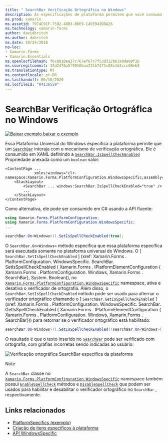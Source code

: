 ```yaml
---
title: " SearchBar Verificação Ortográfica no Windows"
description: As especificações de plataforma permitem que você consuma a funcionalidade que só está disponível em uma plataforma específica, sem implementar renderizadores ou efeitos personalizados. Este artigo explica como consumir a plataforma Windows específica que permite que um SearchBar interaja com o mecanismo de verificação ortográfica.
ms.prod: xamarin
ms.assetid: 7974C91F-7502-4DB3-B0E9-C45E943DDA26
ms.technology: xamarin-forms
author: davidbritch
ms.author: dabritch
ms.date: 10/24/2018
no-loc:
- Xamarin.Forms
- Xamarin.Essentials
ms.openlocfilehash: f6c8810ea37c767ef67c7f53d312b63a9de09f26
ms.sourcegitcommit: 32d2476a5f9016baa231b7471c88c1d4ccc08eb8
ms.translationtype: MT
ms.contentlocale: pt-BR
ms.lasthandoff: 06/18/2020
ms.locfileid: "84136559"
---
```

# <a name="searchbar-spell-check-on-windows"></a>SearchBar Verificação Ortográfica no Windows

[![Baixar exemplo ](~/media/shared/download.png) baixar o exemplo](https://docs.microsoft.com/samples/xamarin/xamarin-forms-samples/userinterface-platformspecifics)

Essa Plataforma Universal do Windows específica à plataforma permite que um [`SearchBar`](xref:Xamarin.Forms.SearchBar) interaja com o mecanismo de verificação ortográfica. Ele é consumido em XAML definindo a [`SearchBar.IsSpellCheckEnabled`](xref:Xamarin.Forms.PlatformConfiguration.WindowsSpecific.SearchBar.IsSpellCheckEnabledProperty) Propriedade anexada como um `boolean` valor:

```xaml
<ContentPage ...
             xmlns:windows="clr-namespace:Xamarin.Forms.PlatformConfiguration.WindowsSpecific;assembly=Xamarin.Forms.Core">
    <StackLayout>
        <SearchBar ... windows:SearchBar.IsSpellCheckEnabled="true" />
        ...
    </StackLayout>
</ContentPage>
```

Como alternativa, ele pode ser consumido em C# usando a API fluente:

```csharp
using Xamarin.Forms.PlatformConfiguration;
using Xamarin.Forms.PlatformConfiguration.WindowsSpecific;
...

searchBar.On<Windows>().SetIsSpellCheckEnabled(true);
```

O `SearchBar.On<Windows>` método especifica que essa plataforma específica será executada somente no plataforma universal do Windows. O [ `SearchBar.SetIsSpellCheckEnabled` ] (xref: Xamarin.Forms . PlatformConfiguration. WindowsSpecific. SearchBar. SetIsSpellCheckEnabled ( Xamarin.Forms . IPlatformElementConfiguration { Xamarin.Forms . PlatformConfiguration. Windows, Xamarin.Forms . SearchBar}, System. Boolean)), no [`Xamarin.Forms.PlatformConfiguration.WindowsSpecific`](xref:Xamarin.Forms.PlatformConfiguration.WindowsSpecific) namespace, ativa e desativa o verificador de ortografia. Além disso, o `SearchBar.SetIsSpellCheckEnabled` método pode ser usado para alternar o verificador ortográfico chamando o [ `SearchBar.GetIsSpellCheckEnabled` ] (xref: Xamarin.Forms . PlatformConfiguration. WindowsSpecific. SearchBar. GetIsSpellCheckEnabled ( Xamarin.Forms . IPlatformElementConfiguration { Xamarin.Forms . PlatformConfiguration. Windows, Xamarin.Forms . SearchBar})) para retornar se o verificador ortográfico está habilitado:

```csharp
searchBar.On<Windows>().SetIsSpellCheckEnabled(!searchBar.On<Windows>().GetIsSpellCheckEnabled());
```

O resultado é que o texto inserido no [`SearchBar`](xref:Xamarin.Forms.SearchBar) pode ser verificado com ortografia, com grafias incorretas sendo indicadas ao usuário:

![Verificação ortográfica SearchBar específica da plataforma](searchbar-spell-check-images/searchbar-spellcheck.png "Verificação ortográfica SearchBar específica da plataforma")

> [!NOTE]
> A `SearchBar` classe no [`Xamarin.Forms.PlatformConfiguration.WindowsSpecific`](xref:Xamarin.Forms.PlatformConfiguration.WindowsSpecific) namespace também possui [`EnableSpellCheck`](xref:Xamarin.Forms.PlatformConfiguration.WindowsSpecific.SearchBar.EnableSpellCheck*) métodos e [`DisableSpellCheck`](xref:Xamarin.Forms.PlatformConfiguration.WindowsSpecific.SearchBar.DisableSpellCheck*) que podem ser usados para habilitar e desabilitar o verificador ortográfico no `SearchBar` , respectivamente.

## <a name="related-links"></a>Links relacionados

- [PlatformSpecifics (exemplo)](https://docs.microsoft.com/samples/xamarin/xamarin-forms-samples/userinterface-platformspecifics)
- [Criação de itens específicos à plataforma](~/xamarin-forms/platform/platform-specifics/index.md#creating-platform-specifics)
- [API WindowsSpecific](xref:Xamarin.Forms.PlatformConfiguration.WindowsSpecific)
